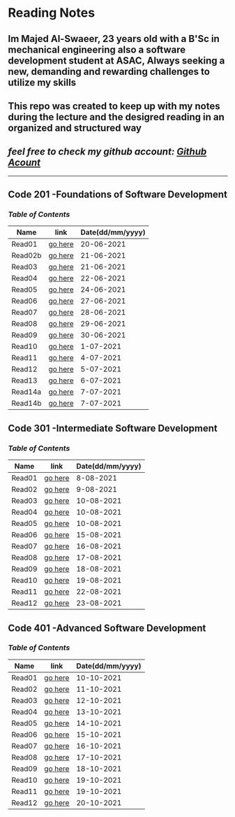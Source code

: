 # **Reading Notes**
## Im Majed Al-Swaeer, 23 years old with a B'Sc in mechanical engineering also a software development student at ASAC, Always seeking a new, demanding and rewarding challenges to utilize my skills
## This repo was created to keep up with my notes during the lecture and the desigred reading in an organized and structured way
## *feel free to check my github account: [Github Acount](https://github.com/majedalswaeer)*
**************************************************************************
## **Code 201 -Foundations of Software Development**
### ***Table of Contents***

| Name            | link                 | Date(dd/mm/yyyy)       |
| --------------- | -------------------  |----------- |
|Read01           | [go here](class01.md)|20-06-2021  |
|Read02b          | [go here](class02.md)|21-06-2021  |
|Read03           | [go here](read03.md) |21-06-2021  |
|Read04           | [go here](read04.md) |22-06-2021  |
|Read05           | [go here](read05.md) |24-06-2021  |
|Read06           | [go here](read06.md) |27-06-2021  | 
|Read07           | [go here](read07.md) |28-06-2021  |
|Read08           | [go here](read08.md) |29-06-2021  |
|Read09           | [go here](read09.md) |30-06-2021  |
|Read10           | [go here](read10.md) |1-07-2021   |
|Read11           | [go here](read11.md) |4-07-2021   |
|Read12           | [go here](read12.md) |5-07-2021   |
|Read13           | [go here](read13.md) |6-07-2021   |
|Read14a          | [go here](read14a.md)|7-07-2021   |
|Read14b          | [go here](read14b.md)|7-07-2021   |

## **Code 301 -Intermediate Software Development**
### ***Table of Contents***

| Name            | link                 | Date(dd/mm/yyyy)|
| --------------- | -------------------  |----------- |
|Read01           | [go here](class1_301.md)|8-08-2021|
|Read02           | [go here](class2_301.md)|9-08-2021|
|Read03           | [go here](class3_301.md)|10-08-2021| 
|Read04           | [go here](class4_301.md)|10-08-2021|
|Read05           | [go here](class5_301.md)|10-08-2021|
|Read06           | [go here](class6_301.md)|15-08-2021|
|Read07           | [go here](class7_301.md)|16-08-2021|
|Read08           | [go here](class8_301.md)|17-08-2021|
|Read09           | [go here](class9_301.md)|18-08-2021|
|Read10           | [go here](class10_301.md)|19-08-2021|
|Read11           | [go here](class11_301.md)|22-08-2021|
|Read12           | [go here](class12_301.md)|23-08-2021|

## **Code 401 -Advanced Software Development**
### ***Table of Contents***

| Name            | link                 | Date(dd/mm/yyyy)|
| --------------- | -------------------  |----------- |
|Read01           | [go here](class01_401.md)|10-10-2021  |
|Read02           | [go here](class02_401.md)|11-10-2021  |
|Read03           | [go here](class03_401.md)|12-10-2021  |
|Read04           | [go here](class04_401.md)|13-10-2021  |
|Read05           | [go here](class05_401.md)|14-10-2021  |
|Read06           | [go here](class06_401.md)|15-10-2021  |
|Read07           | [go here](class07_401.md)|16-10-2021  |
|Read08           | [go here](class08_401.md)|17-10-2021  |
|Read09           | [go here](class09_401.md)|18-10-2021  |
|Read10           | [go here](class10_401.md)|19-10-2021  |
|Read11           | [go here](class11_401.md)|19-10-2021  |
|Read12           | [go here](class12_401.md)|20-10-2021  |





